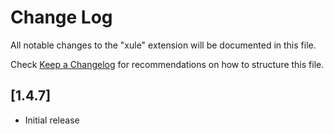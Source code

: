 # Change Log

All notable changes to the "xule" extension will be documented in this file.

Check [Keep a Changelog](http://keepachangelog.com/) for recommendations on how to structure this file.

## [1.4.7]

- Initial release
